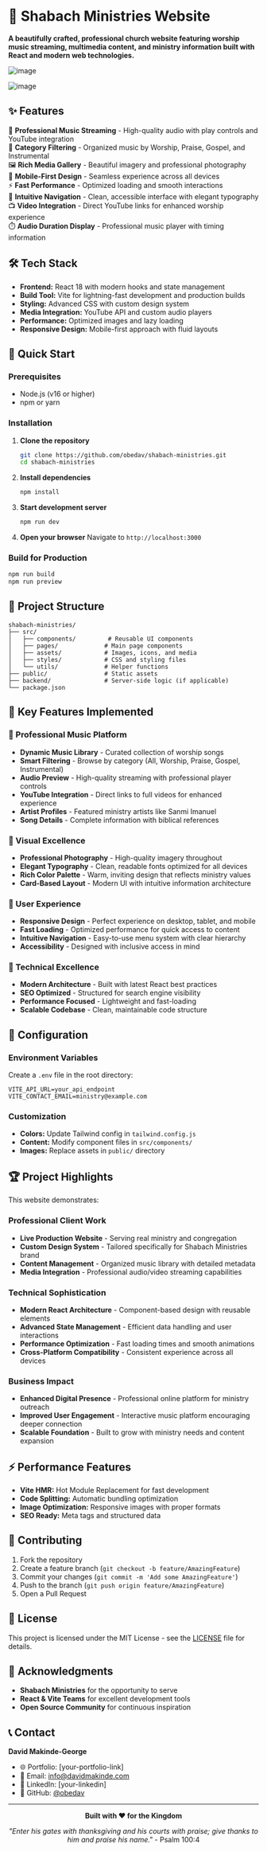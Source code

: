 # 🙏 Shabach Ministries Website

**A beautifully crafted, professional church website featuring worship music streaming, multimedia content, and ministry information built with React and modern web technologies.**

![image](https://github.com/user-attachments/assets/66113420-8df2-46db-a678-3592ff71f1e0)

![image](https://github.com/user-attachments/assets/d02b2039-2a93-4716-a314-379290c88161)


## ✨ Features

🎵 **Professional Music Streaming** - High-quality audio with play controls and YouTube integration  
🎨 **Category Filtering** - Organized music by Worship, Praise, Gospel, and Instrumental  
🖼️ **Rich Media Gallery** - Beautiful imagery and professional photography  
📱 **Mobile-First Design** - Seamless experience across all devices  
⚡ **Fast Performance** - Optimized loading and smooth interactions  
🎯 **Intuitive Navigation** - Clean, accessible interface with elegant typography  
📺 **Video Integration** - Direct YouTube links for enhanced worship experience  
⏱️ **Audio Duration Display** - Professional music player with timing information  

## 🛠️ Tech Stack

- **Frontend:** React 18 with modern hooks and state management
- **Build Tool:** Vite for lightning-fast development and production builds  
- **Styling:** Advanced CSS with custom design system
- **Media Integration:** YouTube API and custom audio players
- **Performance:** Optimized images and lazy loading
- **Responsive Design:** Mobile-first approach with fluid layouts

## 🚀 Quick Start

### Prerequisites
- Node.js (v16 or higher)
- npm or yarn

### Installation

1. **Clone the repository**
   ```bash
   git clone https://github.com/obedav/shabach-ministries.git
   cd shabach-ministries
   ```

2. **Install dependencies**
   ```bash
   npm install
   ```

3. **Start development server**
   ```bash
   npm run dev
   ```

4. **Open your browser**
   Navigate to `http://localhost:3000`

### Build for Production

```bash
npm run build
npm run preview
```

## 📁 Project Structure

```
shabach-ministries/
├── src/
│   ├── components/         # Reusable UI components
│   ├── pages/             # Main page components
│   ├── assets/            # Images, icons, and media
│   ├── styles/            # CSS and styling files
│   └── utils/             # Helper functions
├── public/                # Static assets
├── backend/               # Server-side logic (if applicable)
└── package.json
```

## 🎯 Key Features Implemented

### 🎵 Professional Music Platform
- **Dynamic Music Library** - Curated collection of worship songs
- **Smart Filtering** - Browse by category (All, Worship, Praise, Gospel, Instrumental)
- **Audio Preview** - High-quality streaming with professional player controls
- **YouTube Integration** - Direct links to full videos for enhanced experience
- **Artist Profiles** - Featured ministry artists like Sanmi Imanuel
- **Song Details** - Complete information with biblical references

### 🎨 Visual Excellence
- **Professional Photography** - High-quality imagery throughout
- **Elegant Typography** - Clean, readable fonts optimized for all devices
- **Rich Color Palette** - Warm, inviting design that reflects ministry values
- **Card-Based Layout** - Modern UI with intuitive information architecture

### 📱 User Experience
- **Responsive Design** - Perfect experience on desktop, tablet, and mobile
- **Fast Loading** - Optimized performance for quick access to content
- **Intuitive Navigation** - Easy-to-use menu system with clear hierarchy
- **Accessibility** - Designed with inclusive access in mind

### 🌟 Technical Excellence
- **Modern Architecture** - Built with latest React best practices
- **SEO Optimized** - Structured for search engine visibility
- **Performance Focused** - Lightweight and fast-loading
- **Scalable Codebase** - Clean, maintainable code structure

## 🔧 Configuration

### Environment Variables
Create a `.env` file in the root directory:

```env
VITE_API_URL=your_api_endpoint
VITE_CONTACT_EMAIL=ministry@example.com
```

### Customization
- **Colors:** Update Tailwind config in `tailwind.config.js`
- **Content:** Modify component files in `src/components/`
- **Images:** Replace assets in `public/` directory

## 🏆 Project Highlights

This website demonstrates:

### **Professional Client Work**
- **Live Production Website** - Serving real ministry and congregation
- **Custom Design System** - Tailored specifically for Shabach Ministries brand
- **Content Management** - Organized music library with detailed metadata
- **Media Integration** - Professional audio/video streaming capabilities

### **Technical Sophistication**
- **Modern React Architecture** - Component-based design with reusable elements
- **Advanced State Management** - Efficient data handling and user interactions
- **Performance Optimization** - Fast loading times and smooth animations
- **Cross-Platform Compatibility** - Consistent experience across all devices

### **Business Impact**
- **Enhanced Digital Presence** - Professional online platform for ministry outreach
- **Improved User Engagement** - Interactive music platform encouraging deeper connection
- **Scalable Foundation** - Built to grow with ministry needs and content expansion

## ⚡ Performance Features

- **Vite HMR:** Hot Module Replacement for fast development
- **Code Splitting:** Automatic bundling optimization
- **Image Optimization:** Responsive images with proper formats
- **SEO Ready:** Meta tags and structured data

## 🤝 Contributing

1. Fork the repository
2. Create a feature branch (`git checkout -b feature/AmazingFeature`)
3. Commit your changes (`git commit -m 'Add some AmazingFeature'`)
4. Push to the branch (`git push origin feature/AmazingFeature`)
5. Open a Pull Request

## 📄 License

This project is licensed under the MIT License - see the [LICENSE](LICENSE) file for details.

## 🙏 Acknowledgments

- **Shabach Ministries** for the opportunity to serve
- **React & Vite Teams** for excellent development tools
- **Open Source Community** for continuous inspiration

## 📞 Contact

**David Makinde-George**  
- 🌐 Portfolio: [your-portfolio-link]
- 📧 Email: info@davidmakinde.com
- 💼 LinkedIn: [your-linkedin]
- 🐙 GitHub: [@obedav](https://github.com/obedav)

---

<div align="center">

**Built with ❤️ for the Kingdom**

*"Enter his gates with thanksgiving and his courts with praise; give thanks to him and praise his name."* - Psalm 100:4

</div>
